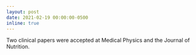 ```yaml
---
layout: post
date: 2021-02-19 00:00:00-0500
inline: true
---
```


Two clinical papers were accepted at Medical Physics and the Journal of Nutrition.

